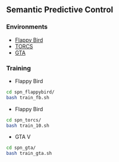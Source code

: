 ## Semantic Predictive Control

### Environments
- [Flappy Bird](https://github.com/cxy1997/Flappy-Bird-with-Segmentation)
- [TORCS](https://github.com/ucbdrive/pyTORCS)
- [GTA](https://github.com/aitorzip/DeepGTAV)

### Training
- Flappy Bird
```bash
cd spn_flappybird/
bash train_fb.sh
```
- Flappy Bird
```bash
cd spn_torcs/
bash train_10.sh
```
- GTA V
```bash
cd spn_gta/
bash train_gta.sh
```

